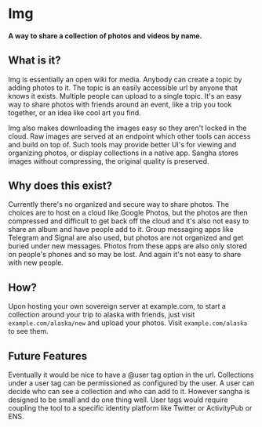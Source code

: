 # Img

#### A way to share a collection of photos and videos by name.

## What is it?
Img is essentially an open wiki for media. Anybody can create a topic by adding photos to it. The topic is an easily accessible url by anyone that knows it exists. Multiple people can upload to a single topic. It's an easy way to share photos with friends around an event, like a trip you took together, or an idea like cool art you find.

Img also makes downloading the images easy so they aren't locked in the cloud. Raw images are served at an endpoint which other tools can access and build on top of. Such tools may provide better UI's for viewing and organizing photos, or display collections in a native app. Sangha stores images without compressing, the original quality is preserved.

## Why does this exist?
Currently there's no organized and secure way to share photos. The choices are to host on a cloud like Google Photos, but the photos are then compressed and difficult to get back off the cloud and it's also not easy to share an album and have people add to it. Group messaging apps like Telegram and Signal are also used, but photos are not organized and get buried under new messages. Photos from these apps are also only stored on people's phones and so may be lost. And again it's not easy to share with new people.

## How?
Upon hosting your own sovereign server at example.com, to start a collection around your trip to alaska with friends, just visit `example.com/alaska/new` and upload your photos. Visit `example.com/alaska` to see them.

## Future Features
Eventually it would be nice to have a @user tag option in the url. Collections under a user tag can be permissioned as configured by the user. A user can decide who can see a collection and who can add to it. However sangha is designed to be small and do one thing well. User tags would require coupling the tool to a specific identity platform like Twitter or ActivityPub or ENS.

